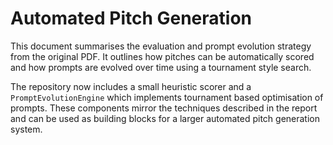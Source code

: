 # Automated Pitch Generation

This document summarises the evaluation and prompt evolution strategy from the
original PDF. It outlines how pitches can be automatically scored and how
prompts are evolved over time using a tournament style search.

The repository now includes a small heuristic scorer and a `PromptEvolutionEngine`
which implements tournament based optimisation of prompts. These components
mirror the techniques described in the report and can be used as building blocks
for a larger automated pitch generation system.
